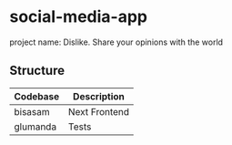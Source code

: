 # social-media-app

project name: Dislike. Share your opinions with the world

## Structure

| Codebase | Description   |
| -------- | ------------- |
| bisasam  | Next Frontend |
| glumanda | Tests         |
